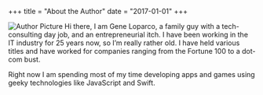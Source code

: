 +++
title   = "About the Author"
date    = "2017-01-01"
+++

![Author Picture](/gloparco.jpeg) Hi there, I am Gene Loparco, a family guy with a tech-consulting day job, and an entrepreneurial itch.  I have been working in the IT industry for 25 years now, so I’m really rather old.  I have held various titles and have worked for companies ranging from the Fortune 100 to a dot-com bust.

Right now I am spending most of my time developing apps and games using geeky technologies like JavaScript and Swift.
